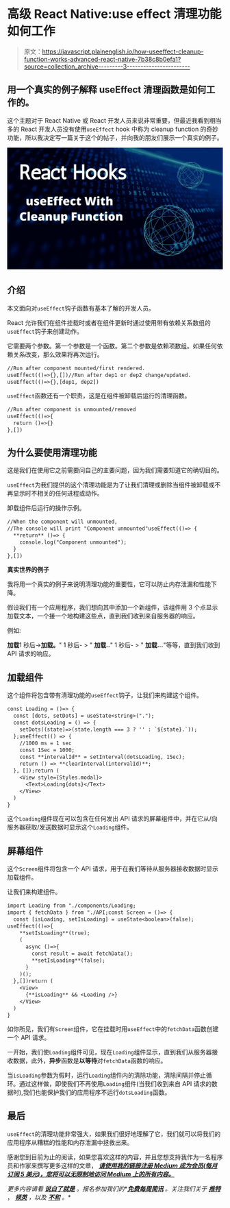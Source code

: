 # 高级 React Native:use effect 清理功能如何工作

> 原文：<https://javascript.plainenglish.io/how-useeffect-cleanup-function-works-advanced-react-native-7b38c8b0efa1?source=collection_archive---------3----------------------->

## 用一个真实的例子解释 useEffect 清理函数是如何工作的。

这个主题对于 React Native 或 React 开发人员来说非常重要，但最近我看到相当多的 React 开发人员没有使用`useEffect` hook 中称为 cleanup function 的奇妙功能，所以我决定写一篇关于这个的帖子，并向我的朋友们展示一个真实的例子。

![](img/048eafe2eeadae969b6ef139fdbd4d26.png)

## 介绍

本文面向对`useEffect`钩子函数有基本了解的开发人员。

React 允许我们在组件挂载时或者在组件更新时通过使用带有依赖关系数组的`useEffect`钩子来创建动作。

它需要两个参数。第一个参数是一个函数。第二个参数是依赖项数组。如果任何依赖关系改变，那么效果将再次运行。

```
//Run after component mounted/first rendered.
useEffect(()=>{},[])//Run after dep1 or dep2 change/updated.
useEffect(()=>{},[dep1, dep2])
```

`useEffect`函数还有一个职责，这是在组件被卸载后运行的清理函数。

```
//Run after component is unmounted/removed
useEffect(()=>{
  return ()=>{}
},[])
```

## 为什么要使用清理功能

这是我们在使用它之前需要问自己的主要问题，因为我们需要知道它的确切目的。

`useEffect`为我们提供的这个清理功能是为了让我们清理或删除当组件被卸载或不再显示时不相关的任何进程或动作。

卸载组件后运行的操作示例。

```
//When the component will unmounted,
//The console will print "Component unmounted"useEffect(()=> {
  **return** ()=> {
    console.log("Component unmounted");
  }
},[])
```

**真实世界的例子**

我将用一个真实的例子来说明清理功能的重要性，它可以防止内存泄漏和性能下降。

假设我们有一个应用程序，我们想向其中添加一个新组件，该组件用 3 个点显示加载文本，一个接一个地构建这些点，直到我们收到来自服务器的响应。

例如:

**加载**1 秒后->**加载。**" 1 秒后- > " **加载..**" 1 秒后- > " **加载...**"等等，直到我们收到 API 请求的响应。

## 加载组件

这个组件将包含带有清理功能的`useEffect`钩子，让我们来构建这个组件。

```
const Loading = ()=> {
  const [dots, setDots] = useState<string>(".");
  const dotsLoading = () => {
    setDots((state)=>(state.length === 3 ? '' : `${state}.`));
  };useEffect(() => {
    //1000 ms = 1 sec
    const 1Sec = 1000;
    const **intervalId** = setInterval(dotsLoading, 1Sec);
    return () => **clearInterval(intervalId)**;
  }, []);return (
    <View style={Styles.modal}>
      <Text>Loading{dots}</Text>
    </View>
  )
}
```

这个`Loading`组件现在可以包含在任何发出 API 请求的屏幕组件中，并在它从/向服务器获取/发送数据时显示这个`Loading`组件。

## 屏幕组件

这个`Screen`组件将包含一个 API 请求，用于在我们等待从服务器接收数据时显示加载组件。

让我们来构建组件。

```
import Loading from "./components/Loading;
import { fetchData } from "./API;const Screen = ()=> {
  const [isLoading, setIsLoading] = useState<boolean>(false); useEffect(()=>{
    **setIsLoading**(true);
    (
      async ()=>{
        const result = await fetchData();
        **setIsLoading**(false);
      }
    )();
  },[])return (
    <View>
      {**isLoading** && <Loading />}
    </View>
  )
}
```

如你所见，我们有`Screen`组件，它在挂载时用`useEffect`中的`fetchData`函数创建一个 API 请求。

一开始，我们使`Loading`组件可见，现在`Loading`组件显示，直到我们从服务器接收数据，此外，**异步**函数是**以等待**对`fetchData`函数的响应。

当`isLoading`参数为假时，运行`Loading`组件内的清除功能，清除间隔并停止循环。通过这样做，即使我们不再使用`Loading`组件(当我们收到来自 API 请求的数据时),我们也能保护我们的应用程序不运行`dotsLoading`函数。

## 最后

`useEffect`的清理功能非常强大，如果我们很好地理解了它，我们就可以将我们的应用程序从糟糕的性能和内存泄漏中拯救出来。

感谢您到目前为止的阅读，如果您喜欢这样的内容，并且您想支持我作为一名程序员和作家来撰写更多这样的文章， [***请使用我的链接注册 Medium 成为会员(每月订阅 5 美元)，您将可以无限制地访问 Medium 上的所有内容。***](https://medium.com/membership/@nissimzarur)

*更多内容请看* [***说白了就是***](https://plainenglish.io/) *。报名参加我们的**[***免费每周简讯***](http://newsletter.plainenglish.io/) *。关注我们关于* [***推特***](https://twitter.com/inPlainEngHQ) ， [***领英***](https://www.linkedin.com/company/inplainenglish/) *，以及* [***不和***](https://discord.gg/GtDtUAvyhW) *。**